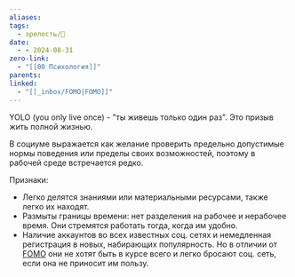 ```yaml
---
aliases: 
tags:
  - зрелость/🌱
date:
  - - 2024-08-31
zero-link:
  - "[[00 Психология]]"
parents: 
linked:
  - "[[_inbox/FOMO|FOMO]]"
---
```

YOLO (you only live once) - "ты живешь только один раз". Это призыв жить полной жизнью.

В социуме выражается как желание проверить предельно допустимые нормы поведения или пределы своих возможностей, поэтому в рабочей среде встречается редко.

Признаки:
- Легко делятся знаниями или материальными ресурсами, также легко их находят.
- Размыты границы времени: нет разделения на рабочее и нерабочее время. Они стремятся работать тогда, когда им удобно.
- Наличие аккаунтов во всех известных соц. сетях и немедленная регистрация в новых, набирающих популярность. Но в отличии от [FOMO](_inbox/FOMO.md) они не хотят быть в курсе всего и легко бросают соц. сеть, если она не приносит им пользу.